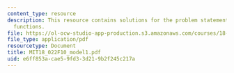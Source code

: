 ```yaml
---
content_type: resource
description: This resource contains solutions for the problem statements related to
  functions.
file: https://ol-ocw-studio-app-production.s3.amazonaws.com/courses/18-022-calculus-of-several-variables-fall-2010/e6ff853acae59fd33d219b2f245c217a_MIT18_022F10_model1.pdf
file_type: application/pdf
resourcetype: Document
title: MIT18_022F10_model1.pdf
uid: e6ff853a-cae5-9fd3-3d21-9b2f245c217a
---
```

